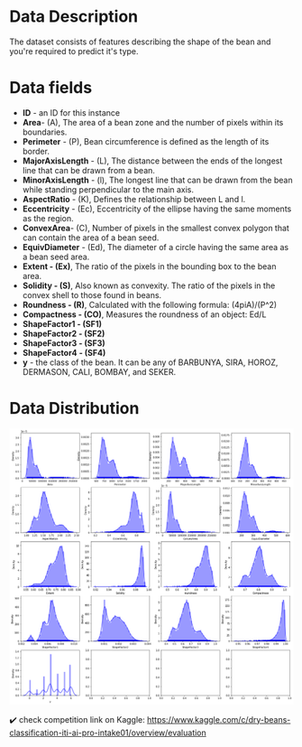 # Data Description
The dataset consists of features describing the shape of the bean and you're required to predict it's type.

# Data fields
- **ID** - an ID for this instance
- **Area**- (A), The area of a bean zone and the number of pixels within its boundaries.
- **Perimeter** - (P), Bean circumference is defined as the length of its border.
- **MajorAxisLength** - (L), The distance between the ends of the longest line that can be drawn from a bean.
- **MinorAxisLength** - (l), The longest line that can be drawn from the bean while standing perpendicular to the main axis.
- **AspectRatio** - (K), Defines the relationship between L and l.
- **Eccentricity** - (Ec), Eccentricity of the ellipse having the same moments as the region.
- **ConvexArea**- (C), Number of pixels in the smallest convex polygon that can contain the area of a bean seed.
- **EquivDiameter** - (Ed), The diameter of a circle having the same area as a bean seed area.
- **Extent - (Ex)**, The ratio of the pixels in the bounding box to the bean area.
- **Solidity - (S)**, Also known as convexity. The ratio of the pixels in the convex shell to those found in beans.
- **Roundness - (R)**, Calculated with the following formula: (4piA)/(P^2)
- **Compactness - (CO)**, Measures the roundness of an object: Ed/L
- **ShapeFactor1 - (SF1)**
- **ShapeFactor2 - (SF2)**
- **ShapeFactor3 - (SF3)**
- **ShapeFactor4 - (SF4)**
- **y** - the class of the bean. It can be any of BARBUNYA, SIRA, HOROZ, DERMASON, CALI, BOMBAY, and SEKER.

# Data Distribution
![](https://github.com/asmaaAli0/Dry-Beans-Classification/blob/main/__results___files/__results___15_0.png)

✔️ check competition link on Kaggle: https://www.kaggle.com/c/dry-beans-classification-iti-ai-pro-intake01/overview/evaluation
